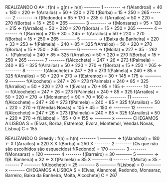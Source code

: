 REALIZANDO O A* : f(n) = g(n) + h(n)
      -------- 1 --------
-> f(Alandroal) = 40 + 180 = 220 <-
   f(Arrailos) = 50 + 220 = 270
   f(Borba) = 15 + 250 = 265
      -------- 2 --------
-> f(Redondo) = 65 + 170 = 235 <-
   f(Arrailos) = 50 + 220 = 270
   f(Borba) = 15 + 250 = 265
      -------- 3 --------
-> f(Monsaraz) = 95 + 120 = 215 <-
   f(Arrailos) = 50 + 220 = 270
   f(Borba) = 15 + 250 = 265
      -------- 4 --------
-> f(Barreio) = 215 + 30 = 245 <-
   f(Arrailos) = 50 + 220 = 270
   f(Borba) = 15 + 250 = 265
      -------- 5 --------
-> f(Baixa da Banheira) = 220 + 33 = 253 <-
   f(Palmela) = 240 + 85 = 325
   f(Arrailos) = 50 + 220 = 270
   f(Borba) = 15 + 250 = 265
      -------- 6 --------
-> f(Moita) = 227 + 35 = 262 <-
   f(Palmela) = 240 + 85 = 325
   f(Arrailos) = 50 + 220 = 270
   f(Borba) = 15 + 250 = 265
      -------- 7 --------
   f(Alcochete) = 247 + 26 = 273
   f(Palmela) = 240 + 85 = 325
   f(Arrailos) = 50 + 220 = 270
-> f(Borba) = 15 + 250 = 265 <-
      -------- 8 --------
   f(Alcochete) = 247 + 26 = 273
   f(Palmela) = 240 + 85 = 325
   f(Arrailos) = 50 + 220 = 270
-> f(Estremoz) = 30 + 145 = 175 <-
      -------- 9 --------
   f(Alcochete) = 247 + 26 = 273
   f(Palmela) = 240 + 85 = 325
   f(Arrailos) = 50 + 220 = 270
-> f(Evora) = 70 + 95 = 165 <-
      -------- 10 --------
   f(Alcochete) = 247 + 26 = 273
   f(Palmela) = 240 + 85 = 325
   f(Arrailos) = 50 + 220 = 270
-> f(Montemor) = 90 + 70 = 160 <-
      -------- 11 --------
   f(Alcochete) = 247 + 26 = 273
   f(Palmela) = 240 + 85 = 325
   f(Arrailos) = 50 + 220 = 270
-> f(Vendas Novas) = 105 + 45 = 150 <-
      -------- 12 --------
   f(Alcochete) = 247 + 26 = 273
   f(Palmela) = 240 + 85 = 325
   f(Arrailos) = 50 + 220 = 270
-> f(Lisboa) = 155 + 0 = 155 <-
      -------- x --------
CHEGAMOS A LISBOA
S = [Elvas, Borba, Estremoz, Evora, Montemor, Vendas Novas, Lisboa]
C = 155


REALIZANDO O Greedy : f(n) = h(n)
      -------- 1 --------
-> f(Alandroal) = 180 <-
 X f(Arrailos) = 220 X
 X f(Borba) = 250 X
      -------- 2 -------- (Os que não são escolhidos são esquecidos)
   f(Redondo) = 170 
      -------- 3 --------
   f(Monsaraz) = 120
      -------- 4 --------
   f(Barreiro) = 30
      -------- 5 --------
-> f(B. Banheira) = 32 <-
 X f(Palmela) = 85 X
      -------- 6 --------
   f(Moita) = 35
      -------- 7 --------
   f(Alcochete) = 25
      -------- 8 --------
   f(Lisboa) = 0
      -------- x --------
CHEGAMOS A LISBOA
S = [Elvas, Alandroal, Redondo, Monsaraz, Barreiro, Baixa da Banheira, Moita, Alcochete]
C = 267









